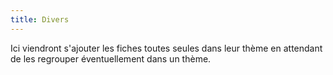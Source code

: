 ```yaml
---
title: Divers
---
```


Ici viendront s'ajouter les fiches toutes seules dans leur thème en attendant de les regrouper éventuellement dans un
thème.